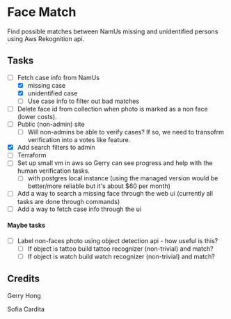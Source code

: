 # Face Match

Find possible matches between NamUs missing and unidentified persons using Aws Rekognition api.

## Tasks

- [ ] Fetch case info from NamUs
    - [X] missing case
    - [X] unidentified case
    - [ ] Use case info to filter out bad matches
- [ ] Delete face id from collection when photo is marked as a non face (lower costs).
- [ ] Public (non-admin) site
    - [ ] Will non-admins be able to verify cases? If so, we need to transofrm verification into a votes like feature.
- [X] Add search filters to admin
- [ ] Terraform
- [ ] Set up small vm in aws so Gerry can see progress and help with the human verification tasks.
    - [ ] with postgres local instance (using the managed version would be better/more reliable but it's about $60 per month)
- [ ] Add a way to search a missing face through the web ui (currently all tasks are done through commands)
- [ ] Add a way to fetch case info through the ui

#### Maybe tasks
- [ ] Label non-faces photo using object detection api - how useful is this?
    - [ ] If object is tattoo build tattoo recognizer (non-trivial) and match?
    - [ ] If object is watch build watch recognizer (non-trivial) and match?

## Credits

Gerry Hong

Sofia Cardita
